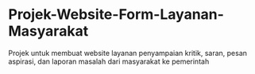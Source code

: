 # Projek-Website-Form-Layanan-Masyarakat
Projek untuk membuat website layanan penyampaian kritik, saran, pesan aspirasi, dan laporan masalah dari masyarakat ke pemerintah
